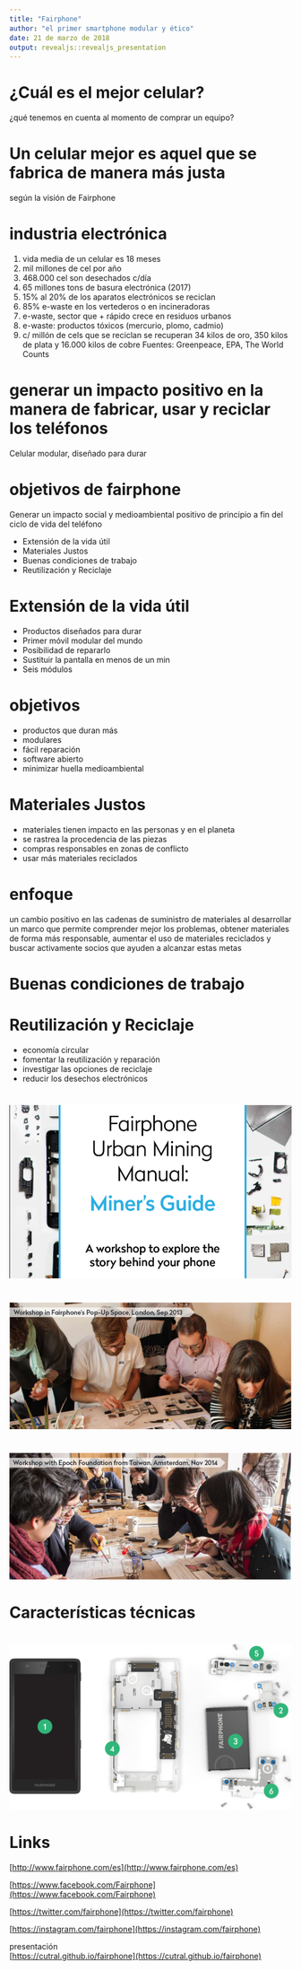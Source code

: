 ```yaml
---
title: "Fairphone"
author: "el primer smartphone modular y ético"
date: 21 de marzo de 2018
output: revealjs::revealjs_presentation
---
```


# ¿Cuál es el mejor celular?

¿qué tenemos en cuenta al momento de comprar un equipo?

# Un celular mejor es aquel que se fabrica de manera más justa

según la visión de Fairphone

# industria electrónica

1. vida media de un celular es 18 meses
2. mil millones de cel por año
3. 468.000 cel son desechados c/día
4. 65 millones tons de basura electrónica (2017)
5. 15% al 20% de los aparatos electrónicos se reciclan
6. 85% e-waste en los vertederos o en incineradoras
7. e-waste, sector que + rápido crece en residuos urbanos
8. e-waste: productos tóxicos (mercurio, plomo, cadmio)
9. c/ millón de cels que se reciclan se recuperan 34 kilos de oro, 350 kilos de plata y 16.000 kilos de cobre
Fuentes: Greenpeace, EPA, The World Counts

# generar un impacto positivo en la manera de fabricar, usar y reciclar los teléfonos

Celular modular, diseñado para durar

# objetivos de fairphone

Generar un impacto social y medioambiental positivo de principio a fin del ciclo de vida del teléfono

- Extensión de la vida útil
- Materiales Justos
- Buenas condiciones de trabajo
- Reutilización y Reciclaje

# Extensión de la vida útil

- Productos diseñados para durar
- Primer móvil modular del mundo
- Posibilidad de repararlo
- Sustituir la pantalla en menos de un min
- Seis módulos

# objetivos

- productos que duran más
- modulares
- fácil reparación
- software abierto
- minimizar huella medioambiental


# Materiales Justos

- materiales tienen impacto en las personas y en el planeta
- se rastrea la procedencia de las piezas
- compras responsables en zonas de conflicto
- usar más materiales reciclados

# enfoque

un cambio positivo en las cadenas de suministro de materiales al desarrollar un marco que permite comprender mejor los problemas, obtener materiales de forma más responsable, aumentar el uso de materiales reciclados y buscar activamente socios que ayuden a alcanzar estas metas

# Buenas condiciones de trabajo

# Reutilización y Reciclaje

- economía circular
- fomentar la reutilización y reparación
- investigar las opciones de reciclaje
- reducir los desechos electrónicos

#

![](img/Urban-MiningMiners.png)

#

![](img/workshop-2013.png)

#

![](img/workshop-2014.png)

# Características técnicas

#

![](img/sparepartsheader.png)

# Links

[http://www.fairphone.com/es](http://www.fairphone.com/es)

[https://www.facebook.com/Fairphone](https://www.facebook.com/Fairphone)

[https://twitter.com/fairphone](https://twitter.com/fairphone)

[https://instagram.com/fairphone](https://instagram.com/fairphone)

presentación  
[https://cutral.github.io/fairphone](https://cutral.github.io/fairphone)

